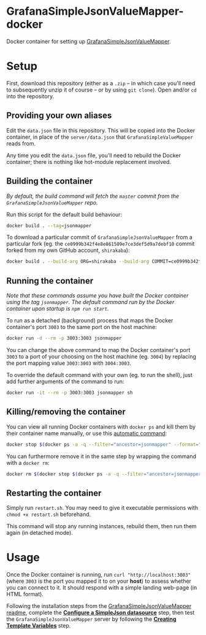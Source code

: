 # GrafanaSimpleJsonValueMapper-docker
Docker container for setting up [GrafanaSimpleJsonValueMapper](https://github.com/CymaticLabs/GrafanaSimpleJsonValueMapper).

# Setup

First, download this repository (either as a `.zip` – in which case you'll need to subsequently unzip it of course – or by using `git clone`). Open and/or `cd` into the repository.

## Providing your own aliases

Edit the `data.json` file in this repository. This will be copied into the Docker container, in place of the `server/data.json` that `GrafanaSimpleValueMapper` reads from.

Any time you edit the `data.json` file, you'll need to rebuild the Docker container; there is nothing like hot-module replacement involved.

## Building the container

*By default, the build command will fetch the `master` commit from the `GrafanaSimpleJsonValueMapper` repo.*

Run this script for the default build behaviour:

```sh
docker build . --tag=jsonmapper
```

To download a particular commit of `GrafanaSimpleJsonValueMapper` from a particular fork (eg. the `ce0999b342f4e8e861509e7ce3def5d9a7debf10` commit forked from my own GitHub account, `shirakaba`):

```sh
docker build . --build-arg ORG=shirakaba --build-arg COMMIT=ce0999b342f4e8e861509e7ce3def5d9a7debf10 --tag=jsonmapper
```

## Running the container

*Note that these commands assume you have built the Docker container using the tag `jsonmapper`. The default command run by the Docker container upon startup is `npm run start`.*

To run as a detached (background) process that maps the Docker container's port `3003` to the same port on the host machine:

```sh
docker run -d --rm -p 3003:3003 jsonmapper
```

You can change the above command to map the Docker container's port `3003` to a port of your choosing on the host machine (eg. `3004`) by replacing the port mapping value `3003:3003` with `3004:3003`.

To override the default command with your own (eg. to run the shell), just add further arguments of the command to run:

```sh
docker run -it --rm -p 3003:3003 jsonmapper sh
```

## Killing/removing the container

You can view all running Docker containers with `docker ps` and kill them by their container name manually, or use this [automatic command](https://stackoverflow.com/a/32074098/5951226):

```sh
docker stop $(docker ps -a -q --filter="ancestor=jsonmapper" --format="{{.ID}}")
```

You can furthermore remove it in the same step by wrapping the command with a `docker rm`:

```sh
docker rm $(docker stop $(docker ps -a -q --filter="ancestor=jsonmapper" --format="{{.ID}}"))
```

## Restarting the container

Simply run `restart.sh`. You may need to give it executable permissions with `chmod +x restart.sh` beforehand.

This command will stop any running instances, rebuild them, then run them again (in detached mode).

# Usage

Once the Docker container is running, run `curl "http://localhost:3003"` (where `3003` is the port you mapped it to on your **host**) to assess whether you can connect to it. It should respond with a simple landing web-page (in HTML format).

Following the installation steps from the [GrafanaSimpleJsonValueMapper readme](https://github.com/CymaticLabs/GrafanaSimpleJsonValueMapper), complete the **[Configure a SimpleJson datasource](https://github.com/CymaticLabs/GrafanaSimpleJsonValueMapper#configure-a-simplejson-datasource)** step, then test the `GrafanaSimpleJsonValueMapper` server by following the **[Creating Template Variables](https://github.com/CymaticLabs/GrafanaSimpleJsonValueMapper#creating-template-variables)** step.
